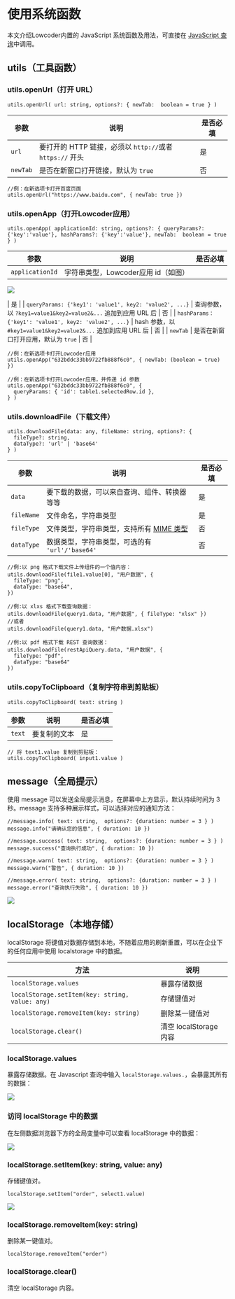 # 使用系统函数
本文介绍Lowcoder内置的 JavaScript 系统函数及用法，可直接在 [JavaScript 查询](./javascript-query)中调用。

## utils（工具函数）

### utils.openUrl（打开 URL）

```
utils.openUrl( url: string, options?: { newTab:  boolean = true } )
```

| **参数** | **说明** | **是否必填** |
| --- | --- | --- |
| `url` | 要打开的 HTTP 链接，必须以 `http://`或者 `https://` 开头 | 是 |
| `newTab` | 是否在新窗口打开链接，默认为 `true` | 否 |

```
//例：在新选项卡打开百度页面
utils.openUrl("https://www.baidu.com", { newTab: true })
```

### utils.openApp（打开Lowcoder应用）

```
utils.openApp( applicationId: string, options?: { queryParams?: {'key':'value'}, hashParams?: {'key':'value'}, newTab:  boolean = true } )
```

| **参数** | **说明** | **是否必填** |
| --- | --- | --- |
| `applicationId` | 字符串类型，Lowcoder应用 id（如图）
![](../assets/b1.png)

 | 是 |
| `queryParams: {'key1': 'value1', key2: 'value2', ...}` | 查询参数，以 `?key1=value1&key2=value2&...` 追加到应用 URL 后 | 否 |
| `hashParams：{'key1': 'value1', key2: 'value2', ...}` | hash 参数，以 `#key1=value1&key2=value2&...` 追加到应用 URL 后 | 否 |
| `newTab` | 是否在新窗口打开应用，默认为 `true` | 否 |

```
//例：在新选项卡打开Lowcoder应用
utils.openApp("632bddc33bb9722fb888f6c0", { newTab: (boolean = true) })

//例：在新选项卡打开Lowcoder应用，并传递 id 参数
utils.openApp("632bddc33bb9722fb888f6c0", {
  queryParams: { 'id': table1.selectedRow.id },
} )
```

### utils.downloadFile（下载文件）

```
utils.downloadFile(data: any, fileName: string, options?: {
  fileType?: string, 
  dataType?: 'url' | 'base64'
} )
```

| **参数** | **说明** | **是否必填** |
| --- | --- | --- |
| `data` | 要下载的数据，可以来自查询、组件、转换器等等 | 是 |
| `fileName` | 文件命名，字符串类型 | 是 |
| `fileType` | 文件类型，字符串类型，支持所有 [MIME 类型](https://developer.mozilla.org/zh-CN/docs/Web/HTTP/Basics_of_HTTP/MIME_types/Common_types) | 否 |
| `dataType` | 数据类型，字符串类型，可选的有 `'url'/'base64'` | 否 |

```
//例:以 png 格式下载文件上传组件的一个值内容：
utils.downloadFile(file1.value[0], "用户数据", {
  fileType: "png",
  dataType: "base64",
})

//例:以 xlxs 格式下载查询数据：
utils.downloadFile(query1.data, "用户数据", { fileType: "xlsx" })
//或者
utils.downloadFile(query1.data, "用户数据.xlsx")

//例:以 pdf 格式下载 REST 查询数据：
utils.downloadFile(restApiQuery.data, "用户数据", {
  fileType: "pdf",
  dataType: "base64"
})
```

### utils.copyToClipboard（复制字符串到剪贴板）

```
utils.copyToClipboard( text: string )
```

| **参数** | **说明** | **是否必填** |
| --- | --- | --- |
| `text` | 要复制的文本 | 是 |

```
// 将 text1.value 复制到剪贴板：
utils.copyToClipboard( input1.value )
```

## message（全局提示）

使用 message 可以发送全局提示消息，在屏幕中上方显示，默认持续时间为 3 秒。message 支持多种展示样式，可以选择对应的通知方法：

```
//message.info( text: string,  options?: {duration: number = 3 } )
message.info("请确认您的信息", { duration: 10 })

//message.success( text: string,  options?: {duration: number = 3 } )
message.success("查询执行成功", { duration: 10 })

//message.warn( text: string,  options?: {duration: number = 3 } )
message.warn("警告", { duration: 10 })

//message.error( text: string,  options?: {duration: number = 3 } )
message.error("查询执行失败", { duration: 10 })
```

![](../assets/b2.png)

## localStorage（本地存储）

localStorage 将键值对数据存储到本地，不随着应用的刷新重置，可以在企业下的任何应用中使用 localstorage 中的数据。

| **方法** | **说明** |
| --- | --- |
| `localStorage.values` | 暴露存储数据 |
| `localStorage.setItem(key: string, value: any)` | 存储键值对 |
| `localStorage.removeItem(key: string)` | 删除某一键值对 |
| `localStorage.clear()` | 清空 localStorage 内容 |

### localStorage.values

暴露存储数据。在 Javascript 查询中输入 `localStorage.values.`，会暴露其所有的数据：

![](../assets/b3.png)

### 访问 localStorage 中的数据

在左侧数据浏览器下方的全局变量中可以查看 localStorage 中的数据：

![](../assets/localstorage.png)

### localStorage.setItem(key: string, value: any)

存储键值对。

```
localStorage.setItem("order", select1.value)
```

![](../assets/b4.png)

### localStorage.removeItem(key: string)

删除某一键值对。

```
localStorage.removeItem("order")
```

### localStorage.clear()

清空 localStorage 内容。